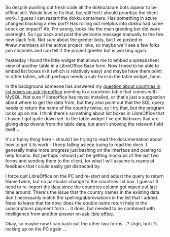 So despite pushing out fresh code all the dokku/azure bots appear to be offline still.  Would love to fix that, but still feel I should prioritize the client work.  I guess I can restart the dokku containers.   Has something in azure changed blocking a new port? Has rolling out metplus into dokku had some knock on impact?  Ah, I'm wrong, looks like the main greeting bot did work overnight.  So I go back and post the welcome message manually to the few new slack folk.  Not sure about the greeter bots, but I've posted in #new_members all the active project links, so maybe we'll see a few folks join channels and can tell if the project greeter bot is working again.

Yesterday I found the little widget that allows me to embed a spreadsheet view of another table in a LibreOffice Base form.  Now I need to be able to embed list boxes in it (which is relatively easy) and maybe have them point to other tables, which perhaps needs a sub-form in the table widget, hmm.

In the background someone has answered my [question about countries in list boxes on ask libreoffice](https://ask.libreoffice.org/en/question/140501/base-dropdown-country-list/) pointing to a countries table that comes with MySQL. Not sure if libreoffice has mysql installed, or that's just a suggestion about where to get the data from, but they also point out that the SQL query needs to return the name of the country twice, so I try that, but the program locks up on me.  I think there's something about list boxes in LibreOffice that I haven't got quite down yet.  In the table widget I've got listboxes that are giving drop downs from the table data, but aren't showing the relevant field itself ...

It's a funny thing here - should I be trying to read the documentation about how to get it to work - I keep falling asleep trying to read the docs.  I generally make more progress just bashing on the interface and posting to help forums.  But perhaps I should just be getting mockups of the last two forms and sending them to the client, for what I will assume is reams of feedback that I could easily get distracted by.

I force quit LibreOffice on the PC and re-start and adjust the query to return Name twice, but no particular change to the countries list box.  I guess I'll need to re-import the data since the countries column got wiped out last time around.  There's the issue that the country names in the existing data don't necessarily match the spelling/abbreviations in the list that I added.  Need to leave that for now; does the double name return help in the subscriptions payment form ... it does, but needed to be combined with intelligence from another answer on [ask libre office](https://ask.libreoffice.org/en/question/65146/a-dropdown-list-inside-a-control-grid-table-with-sql-consult-in-base/?answer=65195#post-id-65195).

Okay, so maybe now I can bash out the other two forms ...?  Urgh, but it's locking up on the PC again ...

